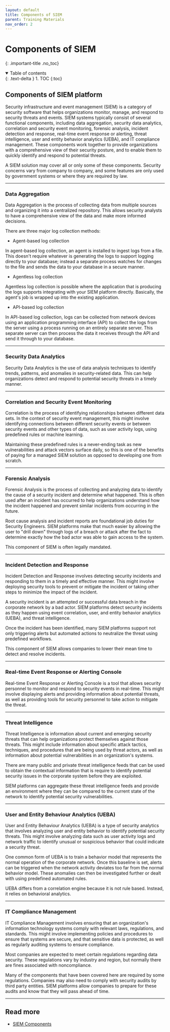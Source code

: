 ```yaml
---
layout: default
title: Components of SIEM
parent: Training Materials
nav_order: 2
---
```

# Components of SIEM
{: .important-title .no_toc}

<details open markdown="block">
  <summary>
    Table of contents
  </summary>
  {: .text-delta }
1. TOC
{:toc}
</details>

## Components of SIEM platform
Security infrastructure and event management (SIEM) is a category of security software that helps organizations monitor, manage, and respond to security threats and events. SIEM systems typically consist of several functional components, including data aggregation, security data analytics, correlation and security event monitoring, forensic analysis, incident detection and response, real-time event response or alerting, threat intelligence, user and entity behavior analytics (UEBA), and IT compliance management. These components work together to provide organizations with a comprehensive view of their security posture, and to enable them to quickly identify and respond to potential threats.

A SIEM solution may cover all or only some of these components. Security concerns vary from company to company, and some features are only used by government systems or where they are required by law.

---

### Data Aggregation
Data Aggregation is the process of collecting data from multiple sources and organizing it into a centralized repository. This allows security analysts to have a comprehensive view of the data and make more informed decisions.

There are three major log collection methods:
- Agent-based log collection

In agent-based log collection, an agent is installed to ingest logs from a file. This doesn't require whatever is generating the logs to support logging directly to your database; instead a separate process watches for changes to the file and sends the data to your database in a secure manner.

- Agentless log collection

Agentless log collection is possible where the application that is producing the logs supports integrating with your SIEM platform directly. Basically, the agent's job is wrapped up into the existing application.

- API-based log collection

In API-based log collection, logs can be collected from network devices using an application programming interface (API) to collect the logs from the server using a process running on an entirely separate server. This separate server can then process the data it receives through the API and send it through to your database.

---

### Security Data Analytics
Security Data Analytics is the use of data analysis techniques to identify trends, patterns, and anomalies in security-related data. This can help organizations detect and respond to potential security threats in a timely manner.

---

### Correlation and Security Event Monitoring
Correlation is the process of identifying relationships between different data sets. In the context of security event management, this might involve identifying connections between different security events or between security events and other types of data, such as user activity logs, using predefined rules or machine learning.

Maintaining these predefined rules is a never-ending task as new vulnerabilities and attack vectors surface daily, so this is one of the benefits of paying for a managed SIEM solution as opposed to developing one from scratch.

---

### Forensic Analysis
Forensic Analysis is the process of collecting and analyzing data to identify the cause of a security incident and determine what happened. This is often used after an incident has occurred to help organizations understand how the incident happened and prevent similar incidents from occurring in the future.

Root cause analysis and incident reports are foundational job duties for Security Engineers. SIEM platforms make that much easier by allowing the user to "drill down" through logs of a breach or attack after the fact to determine exactly how the bad actor was able to gain access to the system.

This component of SIEM is often legally mandated.

---

### Incident Detection and Response
Incident Detection and Response involves detecting security incidents and responding to them in a timely and effective manner. This might involve deploying security tools to prevent or mitigate the incident or taking other steps to minimize the impact of the incident.

A security incident is an attempted or successful data breach in the corporate network by a bad actor. SIEM platforms detect security incidents as they happen using event correlation, user, and entity behavior  analytics (UEBA), and threat intelligence.

Once the incident has been identified, many SIEM platforms support not only triggering alerts but automated actions to neutralize the threat using predefined workflows.

This component of SIEM allows companies to lower their mean time to detect and resolve incidents.

---

### Real-time Event Response or Alerting Console
Real-time Event Response or Alerting Console is a tool that allows security personnel to monitor and respond to security events in real-time. This might involve displaying alerts and providing information about potential threats, as well as providing tools for security personnel to take action to mitigate the threat.

---

### Threat Intelligence
Threat Intelligence is information about current and emerging security threats that can help organizations protect themselves against those threats. This might include information about specific attack tactics, techniques, and procedures that are being used by threat actors, as well as information about potential vulnerabilities in an organization's systems.

There are many public and private threat intelligence feeds that can be used to obtain the contextual information that is require to identify potential security issues in the corporate system before they are exploited.

SIEM platforms can aggregate these threat intelligence feeds and provide an environment where they can be compared to the current state of the network to identify potential security vulnerabilities.

---

### User and Entity Behaviour Analytics (UEBA)
User and Entity Behaviour Analytics (UEBA) is a type of security analytics that involves analyzing user and entity behavior to identify potential security threats. This might involve analyzing data such as user activity logs and network traffic to identify unusual or suspicious behavior that could indicate a security threat.

One common form of UEBA is to train a behavior model that represents the normal operation of the corporate network. Once this baseline is set, alerts can be triggered when the network activity deviates too far from the normal behavior model. These anomalies can then be investigated further or dealt with using predefined automated rules.

UEBA differs from a correlation engine because it is not rule based. Instead, it relies on behavioral analytics.

---

### IT Compliance Management
IT Compliance Management involves ensuring that an organization's information technology systems comply with relevant laws, regulations, and standards. This might involve implementing policies and procedures to ensure that systems are secure, and that sensitive data is protected, as well as regularly auditing systems to ensure compliance.

Most companies are expected to meet certain regulations regarding data security. These regulations vary by industry and region, but normally there are fines associated with noncompliance.

Many of the components that have been covered here are required by some regulations. Companies may also need to comply with security audits by third party entities. SIEM platforms allow companies to prepare for these audits and know that they will pass ahead of time.

---

## Read more
- [SIEM Components](https://www.manageengine.com/log-management/siem/siem-components.html)
